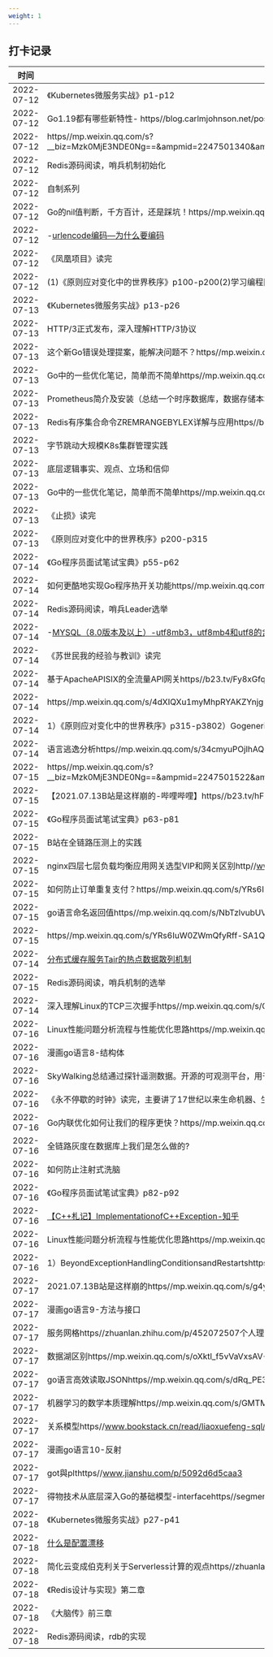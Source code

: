 ```yaml
---
weight: 1
---
```


## 打卡记录

| 时间  |  内容  |
 | ---- | ---- | 
| 2022-07-12 |《Kubernetes微服务实战》p1-p12| 
| 2022-07-12 |Go1.19都有哪些新特性- https//blog.carlmjohnson.net/post/2022/golang-119-new-features| 
| 2022-07-12 |https//mp.weixin.qq.com/s?__biz=Mzk0MjE3NDE0Ng==&ampmid=2247501340&ampidx=1&ampsn=fc3ca3a7d8a206a6d82ab7199aac64f9&ampchksm=c2c5bcb1f5b235a7d92c3aebcb732b70952c51b3827198b79183b46ce9a783fe146eed7c02b0&ampscene=178&ampcur_album_id=2123743679373688834#rd| 
| 2022-07-12 |Redis源码阅读，哨兵机制初始化| 
| 2022-07-12 |自制系列|Brony】从零开始自制操作系统EP5https//www.bilibili.com/video/BV1LZ4y157PC/?vd_source=ddd92b86a95ed74ed7be3334cdeeba32| 
| 2022-07-12 |Go的nil值判断，千方百计，还是踩坑！https//mp.weixin.qq.com/s/qpahJ2fzq6vn_nUWIeLsjg| 
| 2022-07-12 |-[urlencode编码—为什么要编码](https//www.dounaite.com/article/625367ea3351efabace4136e.html)| 
| 2022-07-12 |《凤凰项目》读完| 
| 2022-07-12 |(1)《原则应对变化中的世界秩序》p100-p200(2)学习编程区别于学习编程语言https//lancecourse.com/en/blog/learning-programming-is-different-from-learning-a-programming-language| 
| 2022-07-13 |《Kubernetes微服务实战》p13-p26| 
| 2022-07-13 |HTTP/3正式发布，深入理解HTTP/3协议| 
| 2022-07-13 |这个新Go错误处理提案，能解决问题不？https//mp.weixin.qq.com/s/WtIKgfw9G0xYD9j9AhcCzQ| 
| 2022-07-13 |Go中的一些优化笔记，简单而不简单https//mp.weixin.qq.com/s/X8c6ZIJdBFptYA9CRj6wnA| 
| 2022-07-13 |Prometheus简介及安装（总结一个时序数据库，数据存储本地文件，通过pull方式监控目标）https//prometheus.fuckcloudnative.io/di-san-zhang-prometheus/di-2-jie-an-zhuang/gettingstarted| 
| 2022-07-13 |Redis有序集合命令ZREMRANGEBYLEX详解与应用https//blog.csdn.net/chwshuang/article/details/52848394| 
| 2022-07-13 |字节跳动大规模K8s集群管理实践| 
| 2022-07-13 |底层逻辑事实、观点、立场和信仰| 
| 2022-07-13 |Go中的一些优化笔记，简单而不简单https//mp.weixin.qq.com/s/X8c6ZIJdBFptYA9CRj6wnA| 
| 2022-07-13 |《止损》读完| 
| 2022-07-13 |《原则应对变化中的世界秩序》p200-p315| 
| 2022-07-14 |《Go程序员面试笔试宝典》p55-p62| 
| 2022-07-14 |如何更酷地实现Go程序热开关功能https//mp.weixin.qq.com/s/-QPTRaqN1MzYjk8VP2H1Ew| 
| 2022-07-14 |Redis源码阅读，哨兵Leader选举| 
| 2022-07-14 |-[MYSQL（8.0版本及以上）-utf8mb3，utf8mb4和utf8的含义和由来](https//blog.csdn.net/htuhxf/article/details/90676341)-[MySQLPerformanceBenchmarkingMySQL5.7vsMySQL8.0](https//severalnines.com/blog/mysql-performance-benchmarking-mysql-57-vs-mysql-80/)| 
| 2022-07-14 |《苏世民我的经验与教训》读完| 
| 2022-07-14 |基于ApacheAPISIX的全流量API网关https//b23.tv/Fy8xGfq| 
| 2022-07-14 |https//mp.weixin.qq.com/s/4dXIQXu1myMhpRYAKZYnjg| 
| 2022-07-14 |1）《原则应对变化中的世界秩序》p315-p3802）Gogenericsarenotbadhttps//news.ycombinator.com/item?id=32027855| 
| 2022-07-14 |语言逃逸分析https//mp.weixin.qq.com/s/34cmyuPOjlhAQm6zYhBIsg| 
| 2022-07-15 |https//mp.weixin.qq.com/s?__biz=Mzk0MjE3NDE0Ng==&ampmid=2247501522&ampidx=1&ampsn=936f7837421870a572ee2a82d745a519&ampchksm=c2c5bc7ff5b23569eb0b3472ac7dcfc25c5de25a0ff75b4c5e805056fa3e1492870cf59df324&ampscene=178&ampcur_album_id=2262057926041321476#rd| 
| 2022-07-15 |【2021.07.13B站是这样崩的-哔哩哔哩】https//b23.tv/hF2ObRI| 
| 2022-07-15 |《Go程序员面试笔试宝典》p63-p81| 
| 2022-07-15 |B站在全链路压测上的实践| 
| 2022-07-15 |nginx四层七层负载均衡应用网关选型VIP和网关区别http//www.3scard.com/index.php?m=blog&ampf=view&ampid=320| 
| 2022-07-15 |如何防止订单重复支付？https//mp.weixin.qq.com/s/YRs6IuW0ZWmQfyRff-SA1Q| 
| 2022-07-15 |go语言命名返回值https//mp.weixin.qq.com/s/NbTzlvubUVUBakwKKNbcVw| 
| 2022-07-15 |https//mp.weixin.qq.com/s/YRs6IuW0ZWmQfyRff-SA1Q| 
| 2022-07-14 |[分布式缓存服务Tair的热点数据散列机制](https//blog.csdn.net/zhoushuntian/article/details/78930515)| 
| 2022-07-15 |Redis源码阅读，哨兵机制的选举| 
| 2022-07-14 |深入理解Linux的TCP三次握手https//mp.weixin.qq.com/s/G2LuRZjQE15F6fSU-Bv_jw| 
| 2022-07-16 |Linux性能问题分析流程与性能优化思路https//mp.weixin.qq.com/s/BZ9SInx4N5AkXZFVdaWPrA| 
| 2022-07-16 |漫画go语言8-结构体| 
| 2022-07-16 |SkyWalking总结通过探针遥测数据。开源的可观测平台，用于从服务和云原生设施收集，分析，聚合及可视化数据。https//zhuanlan.zhihu.com/p/361579294| 
| 2022-07-16 |《永不停歇的时钟》读完，主要讲了17世纪以来生命机器、生命科学的发展史| 
| 2022-07-16 |Go内联优化如何让我们的程序更快？https//mp.weixin.qq.com/s/hIT_4xVGUWQBPZbOVRwrYQ| 
| 2022-07-16 |全链路灰度在数据库上我们是怎么做的?| 
| 2022-07-16 |如何防止注射式洗脑| 
| 2022-07-16 |《Go程序员面试笔试宝典》p82-p92| 
| 2022-07-16 |[【C++札记】ImplementationofC++Exception-知乎](https//zhuanlan.zhihu.com/p/419888789)| 
| 2022-07-16 |Linux性能问题分析流程与性能优化思路https//mp.weixin.qq.com/s/BZ9SInx4N5AkXZFVdaWPrA| 
| 2022-07-16 |1）BeyondExceptionHandlingConditionsandRestartshttps//gigamonkeys.com/book/beyond-exception-handling-conditions-and-restarts.html| 
| 2022-07-17 |2021.07.13B站是这样崩的https//mp.weixin.qq.com/s/g4yY3EPJ2rSTVcd61cRDaw| 
| 2022-07-17 |漫画go语言9-方法与接口| 
| 2022-07-17 |服务网格https//zhuanlan.zhihu.com/p/452072507个人理解微服务架构第一代各个服务独立维护服务间通信。微服务架构第二代引入注册中心来维护服务发现,负载均衡。微服务架构第三代服务网格，每个服务的通信由sidCar代理。代表如Istio。| 
| 2022-07-17 |数据湖区别https//mp.weixin.qq.com/s/oXktl_f5vVaVxsAV-R4AOA| 
| 2022-07-17 |go语言高效读取JSONhttps//mp.weixin.qq.com/s/dRq_PE3uPF5Aa7xEEhV0Jw| 
| 2022-07-17 |机器学习的数学本质理解https//mp.weixin.qq.com/s/GMTMuUH8dvJr-RQzV9ECiw| 
| 2022-07-17 |关系模型https//www.bookstack.cn/read/liaoxuefeng-sql/c52334fb0312f706.md| 
| 2022-07-17 |漫画go语言10-反射| 
| 2022-07-17 |got與plthttps//www.jianshu.com/p/5092d6d5caa3| 
| 2022-07-17 |得物技术从底层深入Go的基础模型-interfacehttps//segmentfault.com/a/1190000037749103| 
| 2022-07-18 |《Kubernetes微服务实战》p27-p41| 
| 2022-07-18 |[什么是配置漂移](https//zhuanlan.zhihu.com/p/398842224)| 
| 2022-07-18 |简化云变成伯克利关于Serverless计算的观点https//zhuanlan.zhihu.com/p/76180907| 
| 2022-07-18 |《Redis设计与实现》第二章| 
| 2022-07-18 |《大脑传》前三章| 
| 2022-07-18 |Redis源码阅读，rdb的实现| 
